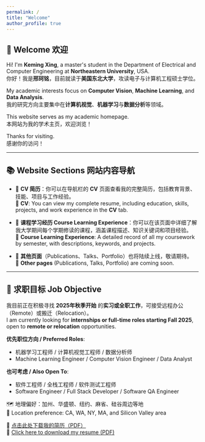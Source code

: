 ```yaml
---
permalink: /
title: "Welcome"
author_profile: true
---
```


## 👋 Welcome 欢迎

Hi! I'm **Keming Xing**, a master's student in the Department of Electrical and Computer Engineering at **Northeastern University**, USA.  
你好！我是**邢珂铭**，目前就读于**美国东北大学**，攻读电子与计算机工程硕士学位。

My academic interests focus on **Computer Vision**, **Machine Learning**, and **Data Analysis**.  
我的研究方向主要集中在**计算机视觉**、**机器学习**与**数据分析**等领域。

This website serves as my academic homepage.  
本网站为我的学术主页，欢迎浏览！

Thanks for visiting.  
感谢你的访问！

---

## 📚 Website Sections 网站内容导航

- 📄 **CV 简历**：你可以在导航栏的 **CV** 页面查看我的完整简历，包括教育背景、技能、项目与工作经验。  
  📄 **CV**: You can view my complete resume, including education, skills, projects, and work experience in the **CV** tab.

- 📘 **课程学习经历 Course Learning Experience**：你可以在该页面中详细了解我大学期间每个学期修读的课程，涵盖课程描述、知识关键词和项目经验。  
  📘 **Course Learning Experience**: A detailed record of all my coursework by semester, with descriptions, keywords, and projects.

- 📂 **其他页面**（Publications、Talks、Portfolio）也将陆续上线，敬请期待。  
  📂 **Other pages** (Publications, Talks, Portfolio) are coming soon.

---

## 🎯 求职目标 Job Objective

我目前正在积极寻找 **2025年秋季开始** 的**实习或全职工作**，可接受远程办公（Remote）或搬迁（Relocation）。  
I am currently looking for **internships or full-time roles starting Fall 2025**, open to **remote or relocation** opportunities.

**优先职位方向 / Preferred Roles**:
- 机器学习工程师 / 计算机视觉工程师 / 数据分析师  
- Machine Learning Engineer / Computer Vision Engineer / Data Analyst

**也可考虑 / Also Open To**:
- 软件工程师 / 全栈工程师 / 软件测试工程师  
- Software Engineer / Full Stack Developer / Software QA Engineer

🗺️ 地理偏好：加州、华盛顿、纽约、麻省、硅谷周边等地  
📍 Location preference: CA, WA, NY, MA, and Silicon Valley area

📄 [点击此处下载我的简历（PDF）](/files/Keming_Xing_Resume.pdf)  
📄 [Click here to download my resume (PDF)](/files/Keming_Xing_Resume.pdf)
